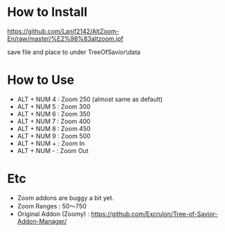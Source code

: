 # How to Install
https://github.com/Lanif2142/AltZoom-En/raw/master/%E2%98%83altzoom.ipf

save file and place to under TreeOfSavior\data

# How to Use
- ALT + NUM 4 : Zoom 250 (almost same as default)
- ALT + NUM 5 : Zoom 300
- ALT + NUM 6 : Zoom 350
- ALT + NUM 7 : Zoom 400
- ALT + NUM 8 : Zoom 450
- ALT + NUM 9 : Zoom 500
- ALT + NUM + : Zoom In
- ALT + NUM - : Zoom Out

# Etc
- Zoom addons are buggy a bit yet.
- Zoom Ranges : 50～750
- Original Addon (Zoomy) : https://github.com/Excrulon/Tree-of-Savior-Addon-Manager/
